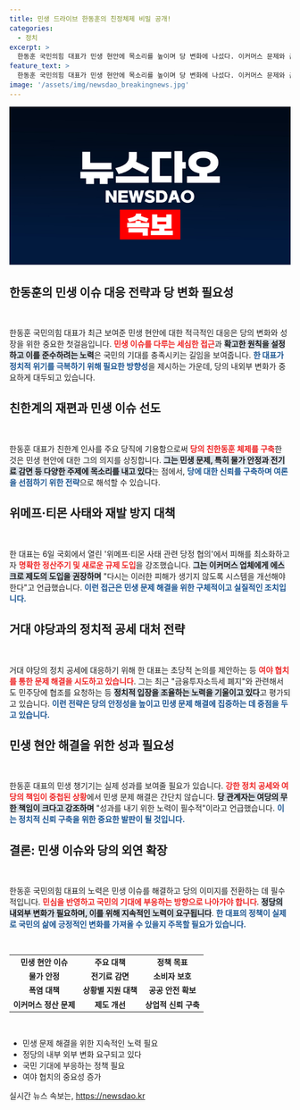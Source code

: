 ```yaml
---
title: 민생 드라이브 한동훈의 친정체제 비밀 공개!
categories:
  - 정치
excerpt: >
  한동훈 국민의힘 대표가 민생 현안에 목소리를 높이며 당 변화에 나섰다. 이커머스 문제와 금융투자소득세 관련 제안을 통해 여론을 선도하려는 그의 전략이 주목받고 있다. 그러나 거대 야당의 공세 속에서 실제 성과가 필요하다는 우려도 커지고 있다.
feature_text: >
  한동훈 국민의힘 대표가 민생 현안에 목소리를 높이며 당 변화에 나섰다. 이커머스 문제와 금융투자소득세 관련 제안을 통해 여론을 선도하려는 그의 전략이 주목받고 있다. 그러나 거대 야당의 공세 속에서 실제 성과가 필요하다는 우려도 커지고 있다.
image: '/assets/img/newsdao_breakingnews.jpg'
---
```


<p><img src="/assets/img/newsdao_breakingnews.jpg" alt="flaretime 속보" /></p>

<h2 data-ke-size="size26">한동훈의 민생 이슈 대응 전략과 당 변화 필요성</h2>

<p data-ke-size="size16">&nbsp;</p>

<p>한동훈 국민의힘 대표가 최근 보여준 민생 현안에 대한 적극적인 대응은 당의 변화와 성장을 위한 중요한 첫걸음입니다. <b><span style="color: #ee2323;">민생 이슈를 다루는 세심한 접근</span></b>과 <b><span style="background-color: #21538527;">확고한 원칙을 설정하고 이를 준수하려는 노력</span></b>은 국민의 기대를 충족시키는 길임을 보여줍니다. <b><span style="color: #1a5490;">한 대표가 정치적 위기를 극복하기 위해 필요한 방향성</span></b>을 제시하는 가운데, 당의 내외부 변화가 중요하게 대두되고 있습니다.</p>

<h2 data-ke-size="size26">친한계의 재편과 민생 이슈 선도</h2>

<p data-ke-size="size16">&nbsp;</p>

<p>한동훈 대표가 친한계 인사를 주요 당직에 기용함으로써 <b><span style="color: #ee2323;">당의 친한동훈 체제를 구축</span></b>한 것은 민생 현안에 대한 그의 의지를 상징합니다. <b><span style="background-color: #21538527;">그는 민생 문제, 특히 물가 안정과 전기료 감면 등 다양한 주제에 목소리를 내고 있다</span></b>는 점에서, <b><span style="color: #1a5490;">당에 대한 신뢰를 구축하며 여론을 선점하기 위한 전략</span></b>으로 해석할 수 있습니다.</p>

<h2 data-ke-size="size26">위메프·티몬 사태와 재발 방지 대책</h2>

<p data-ke-size="size16">&nbsp;</p>

<p>한 대표는 6일 국회에서 열린 '위메프·티몬 사태 관련 당정 협의'에서 피해를 최소화하고자 <b><span style="color: #ee2323;">명확한 정산주기 및 새로운 규제 도입</span></b>을 강조했습니다. <b><span style="background-color: #21538527;">그는 이커머스 업체에게 에스크로 제도의 도입을 권장하며</span></b> "다시는 이러한 피해가 생기지 않도록 시스템을 개선해야 한다"고 언급했습니다. <b><span style="color: #1a5490;">이런 접근은 민생 문제 해결을 위한 구체적이고 실질적인 조치입니다.</span></b></p>

<h2 data-ke-size="size26">거대 야당과의 정치적 공세 대처 전략</h2>

<p data-ke-size="size16">&nbsp;</p>

<p>거대 야당의 정치 공세에 대응하기 위해 한 대표는 초당적 논의를 제안하는 등 <b><span style="color: #ee2323;">여야 협치를 통한 문제 해결을 시도하고 있습니다</span></b>. 그는 최근 "금융투자소득세 폐지"와 관련해서도 민주당에 협조를 요청하는 등 <b><span style="background-color: #21538527;">정치적 입장을 조율하는 노력을 기울이고 있다</span></b>고 평가되고 있습니다. <b><span style="color: #1a5490;">이런 전략은 당의 안정성을 높이고 민생 문제 해결에 집중하는 데 중점을 두고 있습니다.</span></b></p>

<h2 data-ke-size="size26">민생 현안 해결을 위한 성과 필요성</h2>

<p data-ke-size="size16">&nbsp;</p>

<p>한동훈 대표의 민생 챙기기는 실제 성과를 보여줄 필요가 있습니다. <b><span style="color: #ee2323;">강한 정치 공세와 여당의 책임이 중첩된 상황</span></b>에서 민생 문제 해결은 간단치 않습니다. <b><span style="background-color: #21538527;">당 관계자는 여당의 무한 책임이 크다고 강조하며</span></b> "성과를 내기 위한 노력이 필수적"이라고 언급했습니다. <b><span style="color: #1a5490;">이는 정치적 신뢰 구축을 위한 중요한 발판이 될 것입니다.</span></b></p>

<h2 data-ke-size="size26">결론: 민생 이슈와 당의 외연 확장</h2>

<p data-ke-size="size16">&nbsp;</p>

<p>한동훈 국민의힘 대표의 노력은 민생 이슈를 해결하고 당의 이미지를 전환하는 데 필수적입니다. <b><span style="color: #ee2323;">민심을 반영하고 국민의 기대에 부응하는 방향으로 나아가야 합니다</span></b>. <b><span style="background-color: #21538527;">정당의 내외부 변화가 필요하며, 이를 위해 지속적인 노력이 요구됩니다</span></b>. <b><span style="color: #1a5490;">한 대표의 정책이 실제로 국민의 삶에 긍정적인 변화를 가져올 수 있을지 주목할 필요가 있습니다.</span></b></p>

<p data-ke-size="size16">&nbsp;</p>

<table style="width: 100%;">
<tr>
<td style="text-align: center; height: 17px;"><b>민생 현안 이슈</b></td>
<td style="text-align: center; height: 17px;"><b>주요 대책</b></td>
<td style="text-align: center; height: 17px;"><b>정책 목표</b></td>
</tr>
<tr>
<td style="text-align: center; height: 17px;"><b>물가 안정</b></td>
<td style="text-align: center; height: 17px;"><b>전기료 감면</b></td>
<td style="text-align: center; height: 17px;"><b>소비자 보호</b></td>
</tr>
<tr>
<td style="text-align: center; height: 17px;"><b>폭염 대책</b></td>
<td style="text-align: center; height: 17px;"><b>상황별 지원 대책</b></td>
<td style="text-align: center; height: 17px;"><b>공공 안전 확보</b></td>
</tr>
<tr>
<td style="text-align: center; height: 17px;"><b>이커머스 정산 문제</b></td>
<td style="text-align: center; height: 17px;"><b>제도 개선</b></td>
<td style="text-align: center; height: 17px;"><b>상업적 신뢰 구축</b></td>
</tr>
</table>

<p data-ke-size="size16">&nbsp;</p>

<ul>
<li>민생 문제 해결을 위한 지속적인 노력 필요</li>
<li>정당의 내부 외부 변화 요구되고 있다</li>
<li>국민 기대에 부응하는 정책 필요</li>
<li>여야 협치의 중요성 증가</li>
</ul>
실시간 뉴스 속보는, <a href="https://newsdao.kr" rel="dofollow">https://newsdao.kr</a>


